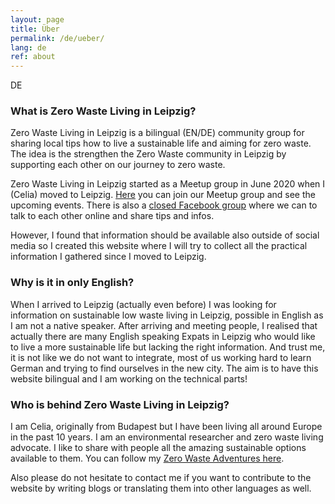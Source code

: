 ```yaml
---
layout: page
title: Über
permalink: /de/ueber/
lang: de
ref: about
---
```

DE
### What is Zero Waste Living in Leipzig?

Zero Waste Living in Leipzig is a bilingual (EN/DE) community group for sharing local tips how to live a sustainable life and aiming for zero waste.
The idea is the strengthen the Zero Waste community in Leipzig by supporting each other on our journey to zero waste.

Zero Waste Living in Leipzig started as a Meetup group in June 2020 when I (Celia) moved to Leipzig.
[Here](https://www.meetup.com/Zero-Waste-Leipzig/) you can join our Meetup group and see the upcoming events.
There is also a [closed Facebook group](https://www.facebook.com/groups/280043056684330) where we can to talk to each other online and share tips and infos.

However, I found that information should be available also outside of social media so I created this website where I will try to collect all the practical information I gathered since I moved to Leipzig.

### Why is it in only English?

When I arrived to Leipzig (actually even before) I was looking for information on sustainable low waste living in Leipzig, possible in English as I am not a native speaker.
After arriving and meeting people, I realised that actually there are many English speaking Expats in Leipzig who would like to live a more sustainable life but lacking the right information. And trust me, it is not like we do not want to integrate, most of us working hard to learn German and trying to find ourselves in the new city.
The aim is to have this website bilingual and I am working on the technical parts!


### Who is behind Zero Waste Living in Leipzig?

I am Celia, originally from Budapest but I have been living all around Europe in the past 10 years. I am an environmental researcher and zero waste living advocate. I like to share with people all the amazing sustainable options available to them. You can follow my [Zero Waste Adventures here](https://www.instagram.com/zerowaste.adventures/).


Also please do not hesitate to contact me if you want to contribute to the website by writing blogs or translating them into other languages as well.

